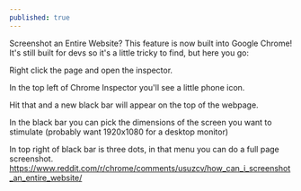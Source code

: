 ```yaml
---
published: true
---
```

Screenshot an Entire Website?
This feature is now built into Google Chrome! It's still built for devs so it's a little tricky to find, but here you go:

Right click the page and open the inspector.

In the top left of Chrome Inspector you'll see a little phone icon.

Hit that and a new black bar will appear on the top of the webpage.

In the black bar you can pick the dimensions of the screen you want to stimulate (probably want 1920x1080 for a desktop monitor)

In top right of black bar is three dots, in that menu you can do a full page screenshot.
  https://www.reddit.com/r/chrome/comments/usuzcv/how_can_i_screenshot_an_entire_website/